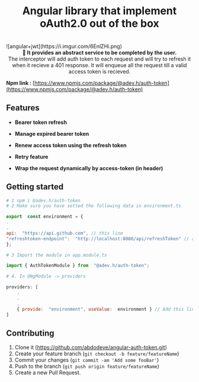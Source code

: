 


<h1 align="center"><strong>Angular library that implement oAuth2.0 out of the box</strong></h1>

<br />
![angular+jwt](https://i.imgur.com/6EnlZHi.png)

<br />
<div align="center"><strong>🚀 It provides an abstract service to be completed by the user.</strong></div>
<div align="center">The interceptor will add auth token to each request and will try to refresh it when it recieve a 401 response. It will enqueue all the request till a valid access token is recieved.</div>

<strong>Npm link : </strong>[https://www.npmjs.com/package/@adev.h/auth-token](https://www.npmjs.com/package/@adev.h/auth-token)

## Features

- **Bearer token refresh**

- **Manage expired bearer token**

- **Renew access token using the refresh token**

 - **Retry feature**
 
  - **Wrap the request dynamically  by access-token (in header)**

## Getting started

```sh
# 1 npm i @adev.h/auth-token
# 2 Make sure you have setted the following data in environment.ts
```
```javascript
export  const environment = {
.
.
api:  "https://api.github.com", // this line
"refreshtoken-endpoint":  "http://localhost:8080/api/refreshToken" // and this line
};
```
```sh
# 3 Import the module in app.module.ts
```
```javascript
import { AuthTokenModule } from  "@adev.h/auth-token";
```
```sh
# 4. In @NgModule -> providers
```
```javascript
providers: [
	.
	.
	.
	{ provide:  "environment", useValue:  environment } // Add this line
]
```
## Contributing

1. Clone it (<https://github.com/abdodeve/angular-auth-token.git>)
2. Create your feature branch (`git checkout -b feature/featureName`)
3. Commit your changes (`git commit -am 'Add some fooBar'`)
4. Push to the branch (`git push origin feature/featureName`)
5. Create a new Pull Request.
